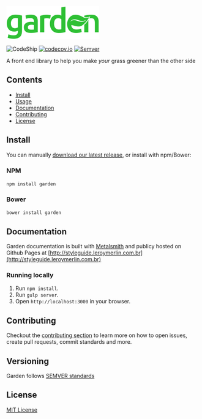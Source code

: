 <img src="docs/images/garden.png" alt="Garden">

![CodeShip](https://codeship.com/projects/7aa22b80-d3f1-0133-7a36-1e4d5c815c8f/status?branch=master)
[![codecov.io](https://codecov.io/github/leroy-merlin-br/garden/coverage.svg?branch=master)](https://codecov.io/github/leroy-merlin-br/garden?branch=master)
[![Semver](http://img.shields.io/SemVer/0.10.1.png)](http://semver.org/spec/v0.10.1.html)

A front end library to help you make *​your*​ grass greener than the other side


## Contents

- [Install](#install)
- [Usage](#usage)
- [Documentation](#documentation)
- [Contributing](#contributing)
- [License](#license)

## Install
You can manually [download our latest release](#latest-release-link), or install with npm/Bower:

### NPM
```
npm install garden
```

### Bower
```
bower install garden
```

## Documentation
Garden documentation is built with [Metalsmith](http://www.metalsmith.io/) and publicy hosted on Github Pages at [http://styleguide.leroymerlin.com.br](http://styleguide.leroymerlin.com.br)

### Running locally

1. Run `npm install`.
2. Run `gulp server`.
3. Open `http://localhost:3000` in your browser.

## Contributing
Checkout the [contributing section](https://github.com/leroy-merlin-br/garden/blob/master/CONTRIBUTING.md) to learn more on how to open issues, create pull requests, commit standards and more.

## Versioning
Garden follows [SEMVER standards](http://semver.org/)

## License
[MIT License](https://github.com/leroy-merlin-br/garden/blob/master/LICENSE)
